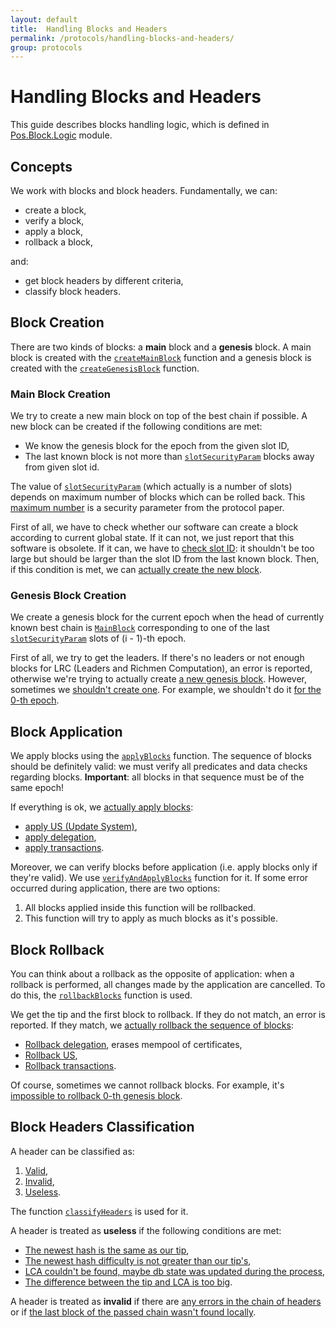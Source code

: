 ```yaml
---
layout: default
title:  Handling Blocks and Headers
permalink: /protocols/handling-blocks-and-headers/
group: protocols
---
```


[//]: # (Reviewed at 60033350e60408fc79f202491e6985b3b47acd90)

# Handling Blocks and Headers

This guide describes blocks handling logic, which is defined in [Pos.Block.Logic](https://github.com/input-output-hk/cardano-sl/blob/517a72801c0bbb11a34c8d6a6d528fff5f094471/src/Pos/Block/Logic.hs) module.

## Concepts

We work with blocks and block headers. Fundamentally, we can:

* create a block,
* verify a block,
* apply a block,
* rollback a block,

and:

* get block headers by different criteria,
* classify block headers.

## Block Creation

There are two kinds of blocks: a **main** block and a **genesis** block.
A main block is created with the
[`createMainBlock`](https://github.com/input-output-hk/cardano-sl/blob/517a72801c0bbb11a34c8d6a6d528fff5f094471/src/Pos/Block/Logic.hs#L29)
function and a genesis block is created with the
[`createGenesisBlock`](https://github.com/input-output-hk/cardano-sl/blob/517a72801c0bbb11a34c8d6a6d528fff5f094471/src/Pos/Block/Logic.hs#L28)
function.

### Main Block Creation

We try to create a new main block on top of the best chain if possible.
A new block can be created if the following conditions are met:

* We know the genesis block for the epoch from the given slot ID,
* The last known block is not more than [`slotSecurityParam`](https://github.com/input-output-hk/cardano-sl/blob/517a72801c0bbb11a34c8d6a6d528fff5f094471/src/Pos/Block/Logic.hs#L55) blocks away from given slot id.

The value of [`slotSecurityParam`](https://github.com/input-output-hk/cardano-sl/blob/517a72801c0bbb11a34c8d6a6d528fff5f094471/src/Pos/Constants.hs#L103)
(which actually is a number of slots) depends on maximum number of blocks
which can be rolled back. This [maximum number](https://github.com/input-output-hk/cardano-sl/blob/517a72801c0bbb11a34c8d6a6d528fff5f094471/src/Pos/Constants.hs#L98)
is a security parameter from the protocol paper.

First of all, we have to check whether our software can create a block
according to current global state. If it can not, we just report that this
software is obsolete. If it can, we have to [check slot ID](https://github.com/input-output-hk/cardano-sl/blob/517a72801c0bbb11a34c8d6a6d528fff5f094471/src/Pos/Block/Logic.hs#L633):
it shouldn't be too large but should be larger than the slot ID from the last
known block. Then, if this condition is met, we can [actually create the new block](https://github.com/input-output-hk/cardano-sl/blob/517a72801c0bbb11a34c8d6a6d528fff5f094471/src/Pos/Block/Logic.hs#L646).

### Genesis Block Creation

We create a genesis block for the current epoch when the head of currently known
best chain is [`MainBlock`](https://github.com/input-output-hk/cardano-sl/blob/517a72801c0bbb11a34c8d6a6d528fff5f094471/src/Pos/Block/Logic.hs#L76)
corresponding to one of the last [`slotSecurityParam`](https://github.com/input-output-hk/cardano-sl/blob/517a72801c0bbb11a34c8d6a6d528fff5f094471/src/Pos/Constants.hs#L103) slots of (i - 1)-th epoch.

First of all, we try to get the leaders. If there's no leaders or not enough blocks
for LRC (Leaders and Richmen Computation), an error is reported, otherwise we're
trying to actually create [a new genesis block](https://github.com/input-output-hk/cardano-sl/blob/517a72801c0bbb11a34c8d6a6d528fff5f094471/src/Pos/Block/Logic.hs#L581). However, sometimes we [shouldn't create one](https://github.com/input-output-hk/cardano-sl/blob/517a72801c0bbb11a34c8d6a6d528fff5f094471/src/Pos/Block/Logic.hs#L558). For example, we shouldn't do it [for the 0-th epoch](https://github.com/input-output-hk/cardano-sl/blob/517a72801c0bbb11a34c8d6a6d528fff5f094471/src/Pos/Block/Logic.hs#L560).

## Block Application

We apply blocks using the [`applyBlocks`](https://github.com/input-output-hk/cardano-sl/blob/517a72801c0bbb11a34c8d6a6d528fff5f094471/src/Pos/Block/Logic.hs#L474)
function. The sequence of blocks should be definitely valid:
we must verify all predicates and data checks regarding blocks.
**Important**: all blocks in that sequence must be of the same epoch!

If everything is ok, we [actually apply blocks](https://github.com/input-output-hk/cardano-sl/blob/517a72801c0bbb11a34c8d6a6d528fff5f094471/src/Pos/Block/Logic/Internal.hs#L77):

* [apply US (Update System)](https://github.com/input-output-hk/cardano-sl/blob/517a72801c0bbb11a34c8d6a6d528fff5f094471/src/Pos/Update/Logic/Global.hs#L60),
* [apply delegation](https://github.com/input-output-hk/cardano-sl/blob/517a72801c0bbb11a34c8d6a6d528fff5f094471/src/Pos/Delegation/Logic.hs#L290),
* [apply transactions](https://github.com/input-output-hk/cardano-sl/blob/517a72801c0bbb11a34c8d6a6d528fff5f094471/src/Pos/Txp/Logic.hs#L72).

Moreover, we can verify blocks before application (i.e. apply blocks only if
they're valid). We use [`verifyAndApplyBlocks`](https://github.com/input-output-hk/cardano-sl/blob/517a72801c0bbb11a34c8d6a6d528fff5f094471/src/Pos/Block/Logic.hs#L404)
function for it. If some error occurred during application, there are two options:

1. All blocks applied inside this function will be rollbacked.
2. This function will try to apply as much blocks as it's possible.

## Block Rollback

You can think about a rollback as the opposite of application: when a rollback is
performed, all changes made by the application are cancelled. To do this, the
[`rollbackBlocks`](https://github.com/input-output-hk/cardano-sl/blob/517a72801c0bbb11a34c8d6a6d528fff5f094471/src/Pos/Block/Logic.hs#L491)
function is used.

We get the tip and the first block to rollback. If they do not match,
an error is reported. If they match, we
[actually rollback the sequence of blocks](https://github.com/input-output-hk/cardano-sl/blob/517a72801c0bbb11a34c8d6a6d528fff5f094471/src/Pos/Block/Logic/Internal.hs#L107):

* [Rollback delegation](https://github.com/input-output-hk/cardano-sl/blob/517a72801c0bbb11a34c8d6a6d528fff5f094471/src/Pos/Delegation/Logic.hs#L327), erases mempool of certificates,
* [Rollback US](https://github.com/input-output-hk/cardano-sl/blob/517a72801c0bbb11a34c8d6a6d528fff5f094471/src/Pos/Update/Logic/Global.hs#L86),
* [Rollback transactions](https://github.com/input-output-hk/cardano-sl/blob/517a72801c0bbb11a34c8d6a6d528fff5f094471/src/Pos/Txp/Logic.hs#L224).

Of course, sometimes we cannot rollback blocks. For example, it's [impossible to rollback 0-th genesis block](https://github.com/input-output-hk/cardano-sl/blob/517a72801c0bbb11a34c8d6a6d528fff5f094471/src/Pos/Block/Logic/Internal.hs#L118).

## Block Headers Classification

A header can be classified as:

1. [Valid](https://github.com/input-output-hk/cardano-sl/blob/517a72801c0bbb11a34c8d6a6d528fff5f094471/src/Pos/Block/Logic.hs#L196),
2. [Invalid](https://github.com/input-output-hk/cardano-sl/blob/517a72801c0bbb11a34c8d6a6d528fff5f094471/src/Pos/Block/Logic.hs#L198),
3. [Useless](https://github.com/input-output-hk/cardano-sl/blob/517a72801c0bbb11a34c8d6a6d528fff5f094471/src/Pos/Block/Logic.hs#L197).

The function [`classifyHeaders`](https://github.com/input-output-hk/cardano-sl/blob/517a72801c0bbb11a34c8d6a6d528fff5f094471/src/Pos/Block/Logic.hs#L207)
is used for it.

A header is treated as **useless** if the following conditions are met:

* [The newest hash is the same as our tip](https://github.com/input-output-hk/cardano-sl/blob/517a72801c0bbb11a34c8d6a6d528fff5f094471/src/Pos/Block/Logic.hs#L219),
* [The newest hash difficulty is not greater than our tip's](https://github.com/input-output-hk/cardano-sl/blob/517a72801c0bbb11a34c8d6a6d528fff5f094471/src/Pos/Block/Logic.hs#L221),
* [LCA couldn't be found, maybe db state was updated during the process](https://github.com/input-output-hk/cardano-sl/blob/517a72801c0bbb11a34c8d6a6d528fff5f094471/src/Pos/Block/Logic.hs#L223),
* [The difference between the tip and LCA is too big](https://github.com/input-output-hk/cardano-sl/blob/517a72801c0bbb11a34c8d6a6d528fff5f094471/src/Pos/Block/Logic.hs#L241).

A header is treated as **invalid** if there are
[any errors in the chain of headers](https://github.com/input-output-hk/cardano-sl/blob/517a72801c0bbb11a34c8d6a6d528fff5f094471/src/Pos/Block/Logic.hs#L215)
or if [the last block of the passed chain wasn't found locally](https://github.com/input-output-hk/cardano-sl/blob/517a72801c0bbb11a34c8d6a6d528fff5f094471/src/Pos/Block/Logic.hs#L217).
